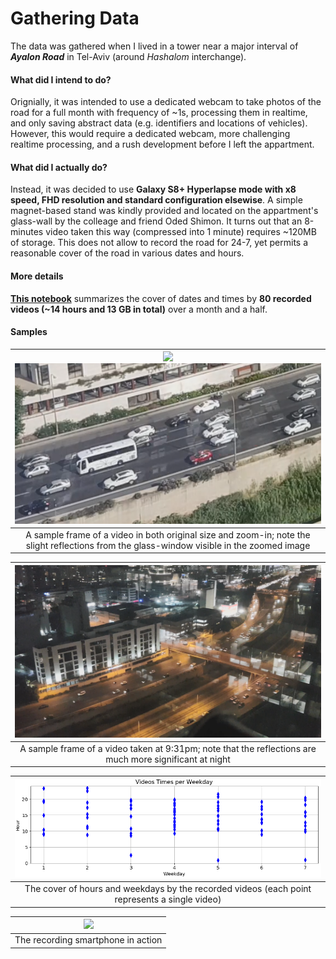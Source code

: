 # Gathering Data

The data was gathered when I lived in a tower near a major interval of ***Ayalon Road*** in Tel-Aviv (around *Hashalom* interchange).

#### What did I intend to do?
Orignially, it was intended to use a dedicated webcam to take photos of the road for a full month with frequency of ~1s, processing them in realtime, and only saving abstract data (e.g. identifiers and locations of vehicles).
However, this would require a dedicated webcam, more challenging realtime processing, and a rush development before I left the appartment.

#### What did I actually do?
Instead, it was decided to use **Galaxy S8+ Hyperlapse mode with x8 speed, FHD resolution and standard configuration elsewise**.
A simple magnet-based stand was kindly provided and located on the appartment's glass-wall by the colleage and friend Oded Shimon.
It turns out that an 8-minutes video taken this way (compressed into 1 minute) requires ~120MB of storage.
This does not allow to record the road for 24-7, yet permits a reasonable cover of the road in various dates and hours.

#### More details
[**This notebook**](https://github.com/ido90/AyalonRoad/blob/master/photographer/VideosTimes.ipynb) summarizes the cover of dates and times by **80 recorded videos (~14 hours and 13 GB in total)** over a month and a half.

#### Samples
| ![](https://github.com/ido90/AyalonRoad/blob/master/Output/Data%20samples/day_crowded_minor_reflections.png) ![](https://github.com/ido90/AyalonRoad/blob/master/Output/Data%20samples/day_crowded_minor_reflections_zoomin.png) |
| :--: |
| A sample frame of a video in both original size and zoom-in; note the slight reflections from the glass-window visible in the zoomed image |

| ![](https://github.com/ido90/AyalonRoad/blob/master/Output/Data%20samples/night.png) |
| :--: |
| A sample frame of a video taken at 9:31pm; note that the reflections are much more significant at night |

| ![](https://github.com/ido90/AyalonRoad/blob/master/photographer/videos_times.png) |
| :--: |
| The cover of hours and weekdays by the recorded videos (each point represents a single video) |

| ![](https://idogreenberg.neocities.org/linked_images/stand2.jpg) |
| :--: |
| The recording smartphone in action |

